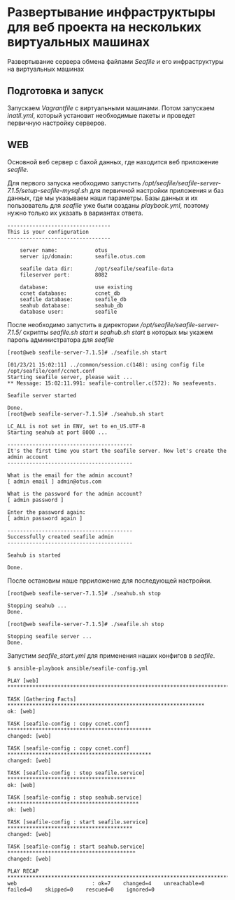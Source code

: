 # Развертывание инфраструктыры для веб проекта на нескольких виртуальных машинах

Развертывание сервера обмена файлами *Seafile* и его инфраструктуры на виртуальных машинах

## Подготовка и запуск

Запускаем *Vagrantfile* с виртуальными машинами. Потом запускаем *inatll.yml*, который установит необходимые пакеты и проведет первичную настройку серверов.

## WEB

Основной веб сервер с бахой данных, где находится веб приложение *seafile*.

Для первого запуска необходимо запустить */opt/seafile/seafile-server-7.1.5/setup-seafile-mysql.sh* для первичной настройки приложения и баз данных, где мы указываем наши параметры. Базы данных и их пользователь для *seafile* уже были созданы *playbook.yml*, поэтому нужно только их указать в вариантах ответа.

	---------------------------------
	This is your configuration
	---------------------------------

	    server name:            otus
	    server ip/domain:       seafile.otus.com

	    seafile data dir:       /opt/seafile/seafile-data
	    fileserver port:        8082

	    database:               use existing
	    ccnet database:         ccnet_db
	    seafile database:       seafile_db
	    seahub database:        seahub_db
	    database user:          seafile

После необходимо запустить в директории */opt/seafile/seafile-server-7.1.5/* скрипты *seafile.sh start* и *seahub.sh start* в которых мы укажем пароль администратора для *seafile*

	[root@web seafile-server-7.1.5]# ./seafile.sh start

	[01/23/21 15:02:11] ../common/session.c(148): using config file /opt/seafile/conf/ccnet.conf
	Starting seafile server, please wait ...
	** Message: 15:02:11.991: seafile-controller.c(572): No seafevents.

	Seafile server started

	Done.
	[root@web seafile-server-7.1.5]# ./seahub.sh start 

	LC_ALL is not set in ENV, set to en_US.UTF-8
	Starting seahub at port 8000 ...

	----------------------------------------
	It's the first time you start the seafile server. Now let's create the admin account
	----------------------------------------

	What is the email for the admin account?
	[ admin email ] admin@otus.com

	What is the password for the admin account?
	[ admin password ] 

	Enter the password again:
	[ admin password again ] 

	----------------------------------------
	Successfully created seafile admin
	----------------------------------------

	Seahub is started

	Done.

После остановим наше прриложение для последующей настройки.

	[root@web seafile-server-7.1.5]# ./seahub.sh stop 

	Stopping seahub ...
	Done.

	[root@web seafile-server-7.1.5]# ./seafile.sh stop 

	Stopping seafile server ...
	Done.

Запустим *seafile_start.yml* для применения наших конфигов в *seafile*.

	$ ansible-playbook ansible/seafile-config.yml 

	PLAY [web] ***************************************************************************

	TASK [Gathering Facts] ***************************************************************
	ok: [web]

	TASK [seafile-config : copy ccnet.conf] **********************************************
	changed: [web]

	TASK [seafile-config : copy ccnet.conf] **********************************************
	changed: [web]

	TASK [seafile-config : stop seafile.service] *****************************************
	ok: [web]

	TASK [seafile-config : stop seahub.service] ******************************************
	ok: [web]

	TASK [seafile-config : start seafile.service] ****************************************
	changed: [web]

	TASK [seafile-config : start seahub.service] *****************************************
	changed: [web]

	PLAY RECAP ***************************************************************************
	web                        : ok=7    changed=4    unreachable=0    failed=0    skipped=0    rescued=0    ignored=0   
